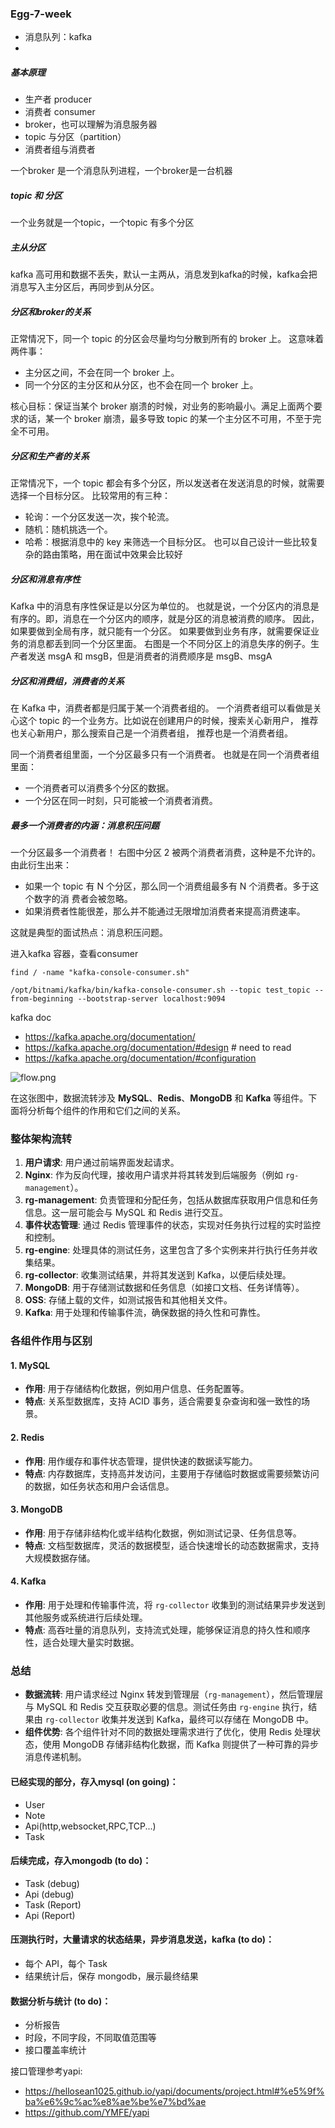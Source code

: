 ### Egg-7-week

- 消息队列：kafka
-

##### 基本原理

- 生产者 producer
- 消费者 consumer
- broker，也可以理解为消息服务器
- topic 与分区（partition）
- 消费者组与消费者

一个broker 是一个消息队列进程，一个broker是一台机器

##### topic 和 分区

一个业务就是一个topic，一个topic 有多个分区

##### 主从分区

kafka 高可用和数据不丢失，默认一主两从，消息发到kafka的时候，kafka会把消息写入主分区后，再同步到从分区。

##### 分区和broker的关系

正常情况下，同一个 topic 的分区会尽量均匀分散到所有的 broker 上。
这意味着两件事：

- 主分区之间，不会在同一个 broker 上。
- 同一个分区的主分区和从分区，也不会在同一个 broker 上。

核心目标：保证当某个 broker 崩溃的时候，对业务的影响最小。满足上面两个要求的话，某一个 broker 崩溃，最多导致 topic
的某一个主分区不可用，不至于完全不可用。

##### 分区和生产者的关系

正常情况下，一个 topic 都会有多个分区，所以发送者在发送消息的时候，就需要选择一个目标分区。
比较常用的有三种：

- 轮询：一个分区发送一次，挨个轮流。
- 随机：随机挑选一个。
- 哈希：根据消息中的 key 来筛选一个目标分区。
  也可以自己设计一些比较复杂的路由策略，用在面试中效果会比较好

##### 分区和消息有序性

Kafka 中的消息有序性保证是以分区为单位的。 也就是说，一个分区内的消息是有序的。即，消息在一个分区内的顺序，就是分区的消息被消费的顺序。
因此，如果要做到全局有序，就只能有一个分区。
如果要做到业务有序，就需要保证业务的消息都丢到同一个分区里面。
右图是一个不同分区上的消息失序的例子。生产者发送 msgA 和 msgB，但是消费者的消费顺序是 msgB、msgA

##### 分区和消费组，消费者的关系

在 Kafka 中，消费者都是归属于某一个消费者组的。
一个消费者组可以看做是关心这个 topic 的一个业务方。比如说在创建用户的时候，搜索关心新用户， 推荐也关心新用户，那么搜索自己是一个消费者组，
推荐也是一个消费者组。

同一个消费者组里面，一个分区最多只有一个消费者。
也就是在同一个消费者组里面：

- 一个消费者可以消费多个分区的数据。
- 一个分区在同一时刻，只可能被一个消费者消费。

##### 最多一个消费者的内涵：消息积压问题

一个分区最多一个消费者！
右图中分区 2 被两个消费者消费，这种是不允许的。
由此衍生出来：

- 如果一个 topic 有 N 个分区，那么同一个消费组最多有 N 个消费者。多于这个数字的消
  费者会被忽略。
- 如果消费者性能很差，那么并不能通过无限增加消费者来提高消费速率。

这就是典型的面试热点：消息积压问题。

进入kafka 容器，查看consumer

```shell
find / -name "kafka-console-consumer.sh"

/opt/bitnami/kafka/bin/kafka-console-consumer.sh --topic test_topic --from-beginning --bootstrap-server localhost:9094
````

kafka doc

- https://kafka.apache.org/documentation/
- https://kafka.apache.org/documentation/#design # need to read
- https://kafka.apache.org/documentation/#configuration

![flow.png](flow.png)

在这张图中，数据流转涉及 **MySQL**、**Redis**、**MongoDB** 和 **Kafka** 等组件。下面将分析每个组件的作用和它们之间的关系。

### 整体架构流转

1. **用户请求**: 用户通过前端界面发起请求。
2. **Nginx**: 作为反向代理，接收用户请求并将其转发到后端服务（例如 `rg-management`）。
3. **rg-management**: 负责管理和分配任务，包括从数据库获取用户信息和任务信息。这一层可能会与 MySQL 和 Redis 进行交互。
4. **事件状态管理**: 通过 Redis 管理事件的状态，实现对任务执行过程的实时监控和控制。
5. **rg-engine**: 处理具体的测试任务，这里包含了多个实例来并行执行任务并收集结果。
6. **rg-collector**: 收集测试结果，并将其发送到 Kafka，以便后续处理。
7. **MongoDB**: 用于存储测试数据和任务信息（如接口文档、任务详情等）。
8. **OSS**: 存储上载的文件，如测试报告和其他相关文件。
9. **Kafka**: 用于处理和传输事件流，确保数据的持久性和可靠性。

### 各组件作用与区别

#### 1. MySQL

- **作用**: 用于存储结构化数据，例如用户信息、任务配置等。
- **特点**: 关系型数据库，支持 ACID 事务，适合需要复杂查询和强一致性的场景。

#### 2. Redis

- **作用**: 用作缓存和事件状态管理，提供快速的数据读写能力。
- **特点**: 内存数据库，支持高并发访问，主要用于存储临时数据或需要频繁访问的数据，如任务状态和用户会话信息。

#### 3. MongoDB

- **作用**: 用于存储非结构化或半结构化数据，例如测试记录、任务信息等。
- **特点**: 文档型数据库，灵活的数据模型，适合快速增长的动态数据需求，支持大规模数据存储。

#### 4. Kafka

- **作用**: 用于处理和传输事件流，将 `rg-collector` 收集到的测试结果异步发送到其他服务或系统进行后续处理。
- **特点**: 高吞吐量的消息队列，支持流式处理，能够保证消息的持久性和顺序性，适合处理大量实时数据。

### 总结

- **数据流转**: 用户请求经过 Nginx 转发到管理层（`rg-management`），然后管理层与 MySQL 和 Redis
  交互获取必要的信息。测试任务由 `rg-engine` 执行，结果由 `rg-collector` 收集并发送到 Kafka，最终可以存储在 MongoDB 中。
- **组件优势**: 各个组件针对不同的数据处理需求进行了优化，使用 Redis 处理状态，使用 MongoDB 存储非结构化数据，而 Kafka
  则提供了一种可靠的异步消息传递机制。


#### 已经实现的部分，存入mysql (on going)：
- User
- Note
- Api(http,websocket,RPC,TCP...)
- Task

#### 后续完成，存入mongodb (to do)：
- Task (debug)
- Api (debug)
- Task (Report)
- Api (Report)

#### 压测执行时，大量请求的状态结果，异步消息发送，kafka (to do)：
- 每个 API，每个 Task
- 结果统计后，保存 mongodb，展示最终结果

#### 数据分析与统计 (to do)：
- 分析报告
- 时段，不同字段，不同取值范围等
- 接口覆盖率统计


接口管理参考yapi:
- https://hellosean1025.github.io/yapi/documents/project.html#%e5%9f%ba%e6%9c%ac%e8%ae%be%e7%bd%ae
- https://github.com/YMFE/yapi

